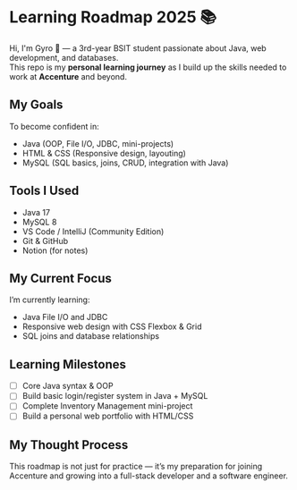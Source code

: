 # Learning Roadmap 2025 📚

Hi, I'm Gyro 👋 — a 3rd-year BSIT student passionate about Java, web development, and databases.  
This repo is my **personal learning journey** as I build up the skills needed to work at **Accenture** and beyond.

## My Goals
To become confident in:
- Java (OOP, File I/O, JDBC, mini-projects)
- HTML & CSS (Responsive design, layouting)
- MySQL (SQL basics, joins, CRUD, integration with Java)

## Tools I Used
- Java 17
- MySQL 8
- VS Code / IntelliJ (Community Edition)
- Git & GitHub
- Notion (for notes)

## My Current Focus
I’m currently learning:
- Java File I/O and JDBC
- Responsive web design with CSS Flexbox & Grid
- SQL joins and database relationships

## Learning Milestones
- [ ] Core Java syntax & OOP
- [ ] Build basic login/register system in Java + MySQL
- [ ] Complete Inventory Management mini-project
- [ ] Build a personal web portfolio with HTML/CSS

## My Thought Process
This roadmap is not just for practice — it’s my preparation for joining Accenture and growing into a full-stack developer and a software engineer.


